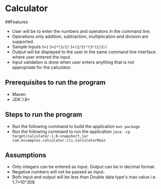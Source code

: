 #  Calculator

##Features
- User will be to enter the numbers and operators in the command line.
- Operations only addition, subtraction, multiplication and division are supported.
- Sample Inputs
  `5+2`
  `5+2*(3/2)`
   `5+(2/3)*(3*(2/3))`
- Output will be displayed to the user in the same command line interface where user entered the input.
- Input validation is done when user enters anything that is not appropriate for the calculator.

## Prerequisites to run the program
- Maven 
- JDK 1.8+

## Steps to run the program
- Run the following command to build the application
 `mvn package`
- Run the following command to run the application
 `java -cp target/calculator-1.0-snapshort.jar com.kvsamples.calculator.cli.CalculatorMain`

## Assumptions
- Only integers can be entered as input. Output can be in decimal format.
- Negative numbers will not be passed as input. 
- Both input and output will be less than Double data type's max value i.e. 1.7*10^308